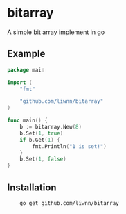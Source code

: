 # bitarray
A simple bit array implement in go

## Example
``` go
package main

import (
	"fmt"

	"github.com/liwnn/bitarray"
)

func main() {
	b := bitarray.New(8)
	b.Set(1, true)
	if b.Get(1) {
		fmt.Println("1 is set!")
	}
	b.Set(1, false)
}
```

## Installation
```
    go get github.com/liwnn/bitarray
```
